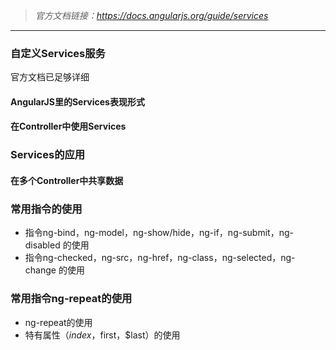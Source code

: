 > *官方文档链接：https://docs.angularjs.org/guide/services*

___

### 自定义Services服务
官方文档已足够详细

#### AngularJS里的Services表现形式

#### 在Controller中使用Services

### Services的应用

#### 在多个Controller中共享数据

### 常用指令的使用
- 指令ng-bind，ng-model，ng-show/hide，ng-if，ng-submit，ng-disabled 的使用
- 指令ng-checked，ng-src，ng-href，ng-class，ng-selected，ng-change 的使用

### 常用指令ng-repeat的使用
- ng-repeat的使用
- 特有属性（$index，$first，$last）的使用


